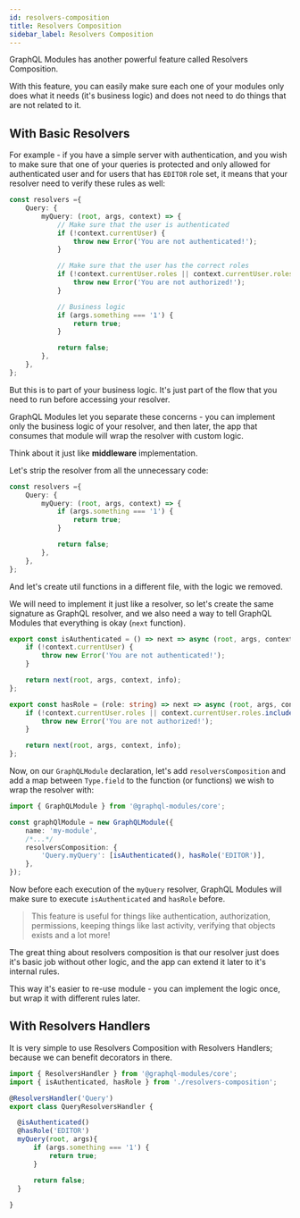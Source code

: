 ```yaml
---
id: resolvers-composition
title: Resolvers Composition
sidebar_label: Resolvers Composition
---
```


GraphQL Modules has another powerful feature called Resolvers Composition.

With this feature, you can easily make sure each one of your modules only does what it needs (it's business logic) and does not need to do things that are not related to it.

## With Basic Resolvers

For example - if you have a simple server with authentication, and you wish to make sure that one of your queries is protected and only allowed for authenticated user and for users that has `EDITOR` role set, it means that your resolver need to verify these rules as well:

```typescript
const resolvers ={
    Query: {
        myQuery: (root, args, context) => {
            // Make sure that the user is authenticated
            if (!context.currentUser) {
                throw new Error('You are not authenticated!');
            }

            // Make sure that the user has the correct roles
            if (!context.currentUser.roles || context.currentUser.roles.includes('EDITOR')) {
                throw new Error('You are not authorized!');
            }

            // Business logic
            if (args.something === '1') {
                return true;
            }

            return false;
        },
    },
};
```

But this is to part of your business logic. It's just part of the flow that you need to run before accessing your resolver.

GraphQL Modules let you separate these concerns - you can implement only the business logic of your resolver, and then later, the app that consumes that module will wrap the resolver with custom logic.

Think about it just like **middleware** implementation.

Let's strip the resolver from all the unnecessary code:

```typescript
const resolvers ={
    Query: {
        myQuery: (root, args, context) => {
            if (args.something === '1') {
                return true;
            }

            return false;
        },
    },
};
```

And let's create util functions in a different file, with the logic we removed.

We will need to implement it just like a resolver, so let's create the same signature as GraphQL resolver, and we also need a way to tell GraphQL Modules that everything is okay (`next` function).

```typescript
export const isAuthenticated = () => next => async (root, args, context, info) => {
    if (!context.currentUser) {
        throw new Error('You are not authenticated!');
    }

    return next(root, args, context, info);
};

export const hasRole = (role: string) => next => async (root, args, context, info) => {
    if (!context.currentUser.roles || context.currentUser.roles.includes(role)) {
        throw new Error('You are not authorized!');
    }

    return next(root, args, context, info);
};
```


Now, on our `GraphQLModule` declaration, let's add `resolversComposition` and add a map between `Type.field` to the function (or functions) we wish to wrap the resolver with:

```typescript
import { GraphQLModule } from '@graphql-modules/core';

const graphQlModule = new GraphQLModule({
    name: 'my-module',
    /*...*/
    resolversComposition: {
        'Query.myQuery': [isAuthenticated(), hasRole('EDITOR')],
    },
});
```

Now before each execution of the `myQuery` resolver, GraphQL Modules will make sure to execute `isAuthenticated` and `hasRole` before.

> This feature is useful for things like authentication, authorization, permissions, keeping things like last activity, verifying that objects exists and a lot more!

The great thing about resolvers composition is that our resolver just does it's basic job without other logic, and the app can extend it later to it's internal rules.

This way it's easier to re-use module - you can implement the logic once, but wrap it with different rules later.

## With Resolvers Handlers

It is very simple to use Resolvers Composition with Resolvers Handlers; because we can benefit decorators in there.

```typescript
import { ResolversHandler } from '@graphql-modules/core';
import { isAuthenticated, hasRole } from './resolvers-composition';

@ResolversHandler('Query')
export class QueryResolversHandler {

  @isAuthenticated()
  @hasRole('EDITOR')
  myQuery(root, args){
      if (args.something === '1') {
          return true;
      }

      return false;
  }
  
}
```
